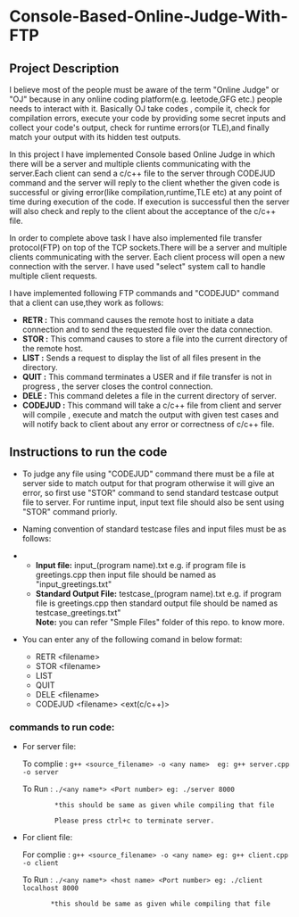 # Console-Based-Online-Judge-With-FTP

## Project Description

I believe most of the people must be aware of the term "Online Judge" or "OJ" because in any onliine coding platform(e.g. leetode,GFG etc.) people needs to interact with it. Basically OJ take codes , compile it, check for compilation errors, execute your code by providing some secret inputs and collect your code's output, check for runtime errors(or TLE),and finally match your output with its hidden test outputs.

In this project I have implemented Console based Online Judge in which there will be a server and multiple clients communicating with the server.Each client can send a c/c++ file to the server through CODEJUD command and the server will reply to the client whether the given code is successful or giving error(like compilation,runtime,TLE etc) at any point of time during execution of the code. If execution is successful then the server will also check and reply to the client about the acceptance of the c/c++ file.

In order to complete above task I have also implemented file transfer protocol(FTP) on top of the TCP sockets.There will be a server and multiple clients communicating with the server. Each client process will open a new connection with the server. I have used "select" system call to handle multiple client requests.  

I have implemented following FTP commands and "CODEJUD" command that a client can use,they work as follows:

- **RETR :**  This command causes the remote host to initiate a data connection and to send the requested file over the data connection.
- **STOR :** This command causes to store a file into the current directory of the remote host.
- **LIST :** Sends a request to display the list of all files present in the directory.
- **QUIT :** This command terminates a USER and if file transfer is not in progress , the server closes the control connection.
- **DELE :** This command deletes a file in the current directory of server.
- **CODEJUD :** This command will take a c/c++ file from client and server will compile , execute and match the output with given test cases and will notify back to client about any error or correctness of c/c++ file.

## Instructions to run the code

* To judge any file using "CODEJUD" command there must be a file at server side to match output for that program otherwise it will give an error, so first use "STOR" command to send standard testcase output file to server. For runtime input, input text file should also be sent using "STOR" command priorly.
* Naming convention of standard testcase files and input files must be as follows:
* 
  - **Input file:** input_(program name).txt e.g. if program file is greetings.cpp then input file should be named as "input_greetings.txt" 
  - **Standard Output File:** testcase_(program name).txt e.g. if program file is greetings.cpp then standard output file should be named as testcase_greetings.txt"   
  **Note:** you can refer "Smple Files" folder of this repo. to know more.
  
* You can enter any of the following comand in below format:
  - RETR \<filename>
  - STOR \<filename>
  - LIST
  - QUIT
  - DELE \<filename>
  - CODEJUD \<filename> <ext(c/c++)>

### commands to run code:

- For server file: 

  To complie : ``` g++ <source_filename> -o <any name> 
                eg: g++ server.cpp -o server ```
                
  To Run : ``` ./<any name*> <Port number>
              eg: ./server 8000 ```

              *this should be same as given while compiling that file

              Please press ctrl+c to terminate server.
  
 - For client file: 

    For  complie : ``` g++ <source_filename> -o <any name>
                    eg: g++ client.cpp -o client ```
                
    To Run : ``` ./<any name*> <host name> <Port number>
                eg: ./client localhost 8000 ```

              *this should be same as given while compiling that file




